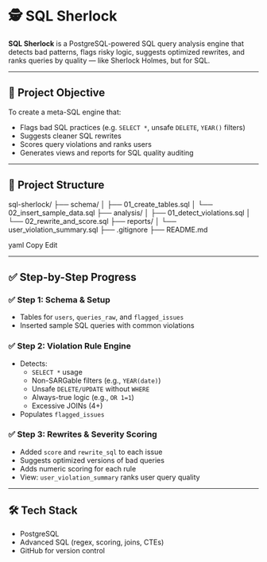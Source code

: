 # 🕵️ SQL Sherlock

**SQL Sherlock** is a PostgreSQL-powered SQL query analysis engine that detects bad patterns, flags risky logic, suggests optimized rewrites, and ranks queries by quality — like Sherlock Holmes, but for SQL.

---

## 🚀 Project Objective

To create a meta-SQL engine that:
- Flags bad SQL practices (e.g. `SELECT *`, unsafe `DELETE`, `YEAR()` filters)
- Suggests cleaner SQL rewrites
- Scores query violations and ranks users
- Generates views and reports for SQL quality auditing

---

## 📂 Project Structure

sql-sherlock/
├── schema/
│ ├── 01_create_tables.sql
│ └── 02_insert_sample_data.sql
├── analysis/
│ ├── 01_detect_violations.sql
│ └── 02_rewrite_and_score.sql
├── reports/
│ └── user_violation_summary.sql
├── .gitignore
├── README.md

yaml
Copy
Edit

---

## ✅ Step-by-Step Progress

### ✅ Step 1: Schema & Setup
- Tables for `users`, `queries_raw`, and `flagged_issues`
- Inserted sample SQL queries with common violations

### ✅ Step 2: Violation Rule Engine
- Detects:
  - `SELECT *` usage
  - Non-SARGable filters (e.g., `YEAR(date)`)
  - Unsafe `DELETE/UPDATE` without `WHERE`
  - Always-true logic (e.g., `OR 1=1`)
  - Excessive JOINs (4+)
- Populates `flagged_issues`

### ✅ Step 3: Rewrites & Severity Scoring
- Added `score` and `rewrite_sql` to each issue
- Suggests optimized versions of bad queries
- Adds numeric scoring for each rule
- View: `user_violation_summary` ranks user query quality

---

## 🛠 Tech Stack

- PostgreSQL
- Advanced SQL (regex, scoring, joins, CTEs)
- GitHub for version control